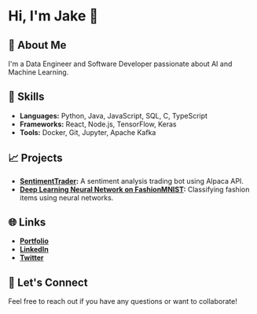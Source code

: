 # Hi, I'm Jake 👋

## 🚀 About Me
I'm a Data Engineer and Software Developer passionate about AI and Machine Learning.

## 🔧 Skills
- **Languages:** Python, Java, JavaScript, SQL, C, TypeScript
- **Frameworks:** React, Node.js, TensorFlow, Keras
- **Tools:** Docker, Git, Jupyter, Apache Kafka

## 📈 Projects
- **[SentimentTrader](https://github.com/neuraldevx/SentimentTrader):** A sentiment analysis trading bot using Alpaca API.
- **[Deep Learning Neural Network on FashionMNIST](https://github.com/neuraldevx/Deep-Learning-FashionMNIST):** Classifying fashion items using neural networks.

## 🌐 Links
- **[Portfolio](https://www.christensenjacob.me/)**
- **[LinkedIn](https://www.linkedin.com/in/jacobrchristensen/)**
- **[Twitter](https://x.com/realjakechris)**

## 💬 Let's Connect
Feel free to reach out if you have any questions or want to collaborate!
